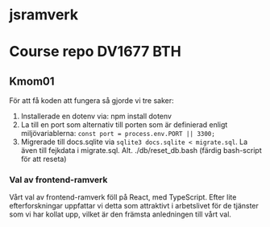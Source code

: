 # jsramverk
Course repo DV1677 BTH
====================
## Kmom01

För att få koden att fungera så gjorde vi tre saker:
1. Installerade en dotenv via: npm install dotenv
2. La till en port som alternativ till porten som är definierad enligt miljövariablerna: ``const port = process.env.PORT || 3300;``
3. Migrerade till docs.sqlite via ```sqlite3 docs.sqlite < migrate.sql```. La även till fejkdata i migrate.sql. Alt. ./db/reset_db.bash (färdig bash-script för att reseta)

### Val av frontend-ramverk

Vårt val av frontend-ramverk föll på React, med TypeScript. Efter lite efterforskningar uppfattar vi detta som attraktivt i arbetslivet för de tjänster som vi har kollat upp, vilket är den främsta anledningen till vårt val.